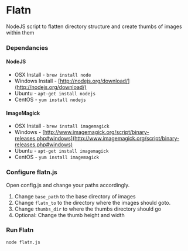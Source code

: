 # Flatn

NodeJS script to flatten directory structure and create thumbs of images within them

### Dependancies

#### NodeJS
* OSX Install - `brew install node`
* Windows Install - [http://nodejs.org/download/](http://nodejs.org/download/)
* Ubuntu - `apt-get install nodejs`
* CentOS - `yum install nodejs`

#### ImageMagick
* OSX Install - `brew install imagemagick`
* Windows - [http://www.imagemagick.org/script/binary-releases.php#windows](http://www.imagemagick.org/script/binary-releases.php#windows)
* Ubuntu - `apt-get install imagemagick`
* CentOS - `yum install imagemagick`

### Configure flatn.js

Open config.js and change your paths accordingly.

1. Change `base_path` to the base directory of images
2. Change `flatn_to` to the directory where the images should goto.
3. Change `thumbs_dir` to where the thumbs directory should go
4. Optional: Change the thumb height and width

### Run Flatn
`node flatn.js`
